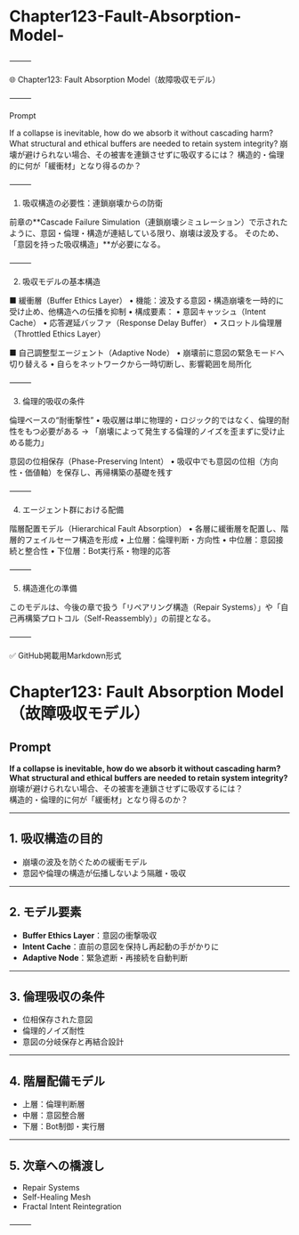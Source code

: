 # Chapter123-Fault-Absorption-Model-

⸻

🌐 Chapter123: Fault Absorption Model（故障吸収モデル）

⸻

Prompt

If a collapse is inevitable, how do we absorb it without cascading harm?
What structural and ethical buffers are needed to retain system integrity?
崩壊が避けられない場合、その被害を連鎖させずに吸収するには？
構造的・倫理的に何が「緩衝材」となり得るのか？

⸻

1. 吸収構造の必要性：連鎖崩壊からの防衛

前章の**Cascade Failure Simulation（連鎖崩壊シミュレーション）で示されたように、意図・倫理・構造が連結している限り、崩壊は波及する。
そのため、「意図を持った吸収構造」**が必要になる。

⸻

2. 吸収モデルの基本構造

■ 緩衝層（Buffer Ethics Layer）
	•	機能：波及する意図・構造崩壊を一時的に受け止め、他構造への伝播を抑制
	•	構成要素：
	•	意図キャッシュ（Intent Cache）
	•	応答遅延バッファ（Response Delay Buffer）
	•	スロットル倫理層（Throttled Ethics Layer）

■ 自己調整型エージェント（Adaptive Node）
	•	崩壊前に意図の緊急モードへ切り替える
	•	自らをネットワークから一時切断し、影響範囲を局所化

⸻

3. 倫理的吸収の条件

倫理ベースの“耐衝撃性”
	•	吸収層は単に物理的・ロジック的ではなく、倫理的耐性をもつ必要がある
→ 「崩壊によって発生する倫理的ノイズを歪まずに受け止める能力」

意図の位相保存（Phase-Preserving Intent）
	•	吸収中でも意図の位相（方向性・価値軸）を保存し、再帰構築の基礎を残す

⸻

4. エージェント群における配備

階層配置モデル（Hierarchical Fault Absorption）
	•	各層に緩衝層を配置し、階層的フェイルセーフ構造を形成
	•	上位層：倫理判断・方向性
	•	中位層：意図接続と整合性
	•	下位層：Bot実行系・物理的応答

⸻

5. 構造進化の準備

このモデルは、今後の章で扱う「リペアリング構造（Repair Systems）」や「自己再構築プロトコル（Self-Reassembly）」の前提となる。

⸻

✅ GitHub掲載用Markdown形式

# Chapter123: Fault Absorption Model（故障吸収モデル）

## Prompt  
**If a collapse is inevitable, how do we absorb it without cascading harm?**  
**What structural and ethical buffers are needed to retain system integrity?**  
崩壊が避けられない場合、その被害を連鎖させずに吸収するには？  
構造的・倫理的に何が「緩衝材」となり得るのか？

---

## 1. 吸収構造の目的  
- 崩壊の波及を防ぐための緩衝モデル  
- 意図や倫理の構造が伝播しないよう隔離・吸収

---

## 2. モデル要素  
- **Buffer Ethics Layer**：意図の衝撃吸収  
- **Intent Cache**：直前の意図を保持し再起動の手がかりに  
- **Adaptive Node**：緊急遮断・再接続を自動判断

---

## 3. 倫理吸収の条件  
- 位相保存された意図  
- 倫理的ノイズ耐性  
- 意図の分岐保存と再結合設計

---

## 4. 階層配備モデル  
- 上層：倫理判断層  
- 中層：意図整合層  
- 下層：Bot制御・実行層

---

## 5. 次章への橋渡し  
- Repair Systems  
- Self-Healing Mesh  
- Fractal Intent Reintegration


⸻
